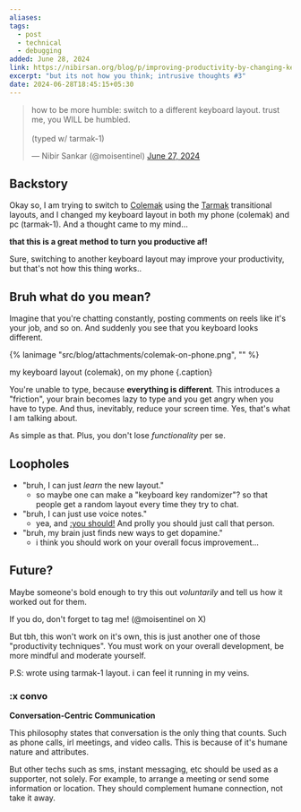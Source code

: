 ```yaml
---
aliases: 
tags:
  - post
  - technical
  - debugging
added: June 28, 2024
link: https://nibirsan.org/blog/p/improving-productivity-by-changing-keyboard-layout
excerpt: "but its not how you think; intrusive thoughts #3"
date: 2024-06-28T18:45:15+05:30
---
```

<blockquote class="twitter-tweet"><p lang="en" dir="ltr">how to be more humble: switch to a different keyboard layout. trust me, you WILL be humbled.<br><br>(typed w/ tarmak-1)</p>&mdash; Nibir Sankar (@moisentinel) <a href="https://twitter.com/moisentinel/status/1806301507341394203?ref_src=twsrc%5Etfw">June 27, 2024</a></blockquote> <script async src="https://platform.twitter.com/widgets.js" charset="utf-8"></script>

## Backstory
Okay so, I am trying to switch to [Colemak](https://colemak.com/) using the [Tarmak](https://forum.colemak.com/topic/1858-learn-colemak-in-steps-with-the-tarmak-layouts/) transitional layouts, and I changed my keyboard layout in both my phone (colemak) and pc (tarmak-1). And a thought came to my mind...

**that this is a great method to turn you productive af!**

Sure, switching to another keyboard layout may improve your productivity, but that's not how this thing works..
## Bruh what do you mean?
Imagine that you're chatting constantly, posting comments on reels like it's your job, and so on. And suddenly you see that you keyboard looks different.

{% lanimage "src/blog/attachments/colemak-on-phone.png", "" %}

my keyboard layout (colemak), on my phone {.caption}

You're unable to type, because **everything is different**.  This introduces a "friction", your brain becomes lazy to type and you get angry when you have to type. And thus, inevitably, reduce your screen time. Yes, that's what I am talking about.

As simple as that. Plus, you don't lose *functionality* per se.
## Loopholes
- "bruh, I can just *learn* the new layout."
	- so maybe one can make a "keyboard key randomizer"? so that people get a random layout every time they try to chat.
- "bruh, I can just use voice notes."
	- yea, and [:you should!](#:xconvo) And prolly you should just call that person.
- "bruh, my brain just finds new ways to get dopamine."
	- i think you should work on your overall focus improvement...

## Future?
Maybe someone's bold enough to try this out *voluntarily* and tell us how it worked out for them.

If you do, don't forget to tag me! (@moisentinel on X)

But tbh, this won't work on it's own, this is just another one of those "productivity techniques". You must work on your overall development, be more mindful and moderate yourself.

P.S: wrote using tarmak-1 layout. i can feel it running in my veins.
### :x convo
**Conversation-Centric Communication**

This philosophy states that conversation is the only thing that counts. Such as phone calls, irl meetings, and video calls. This is because of it's humane nature and attributes.

But other techs such as sms, instant messaging, etc should be used as a supporter, not solely. For example, to arrange a meeting or send some information or location. They should complement humane connection, not take it away.

